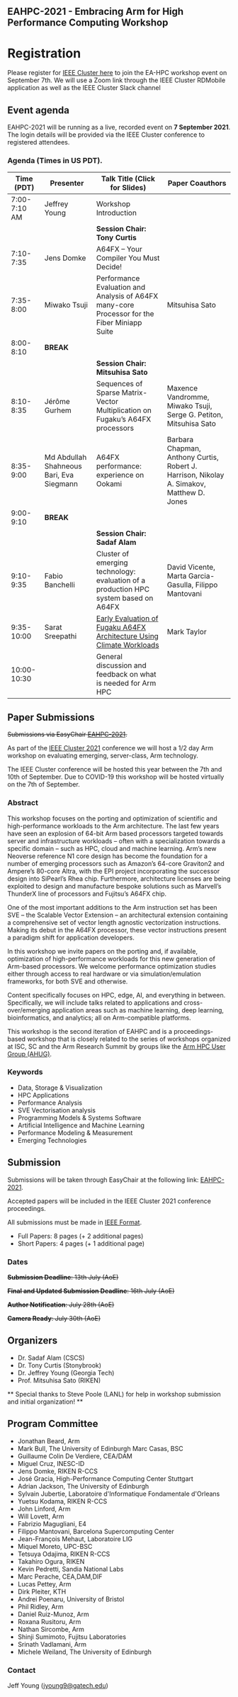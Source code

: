 ## EAHPC-2021 - Embracing Arm for High Performance Computing Workshop

# Registration

Please register for [IEEE Cluster here](https://clustercomp.org/2021/registration/) to join the EA-HPC workshop event on September 7th. We will use a Zoom link through the IEEE Cluster RDMobile application as well as the IEEE Cluster Slack channel 

## Event agenda

EAHPC-2021 will be running as a live, recorded event on **7 September 2021**. The login details will be provided via the IEEE Cluster conference to registered attendees.

### Agenda (Times in US PDT). 

| Time (PDT)   | Presenter                   | Talk Title  (Click for Slides)                                                 |  Paper Coauthors   | 
| ------------ | --------------------------- | ------------------------------------------------------------ | ---- | 
| 7:00-7:10 AM | Jeffrey Young               | Workshop Introduction                                        |      | 
|     | | **Session Chair: Tony Curtis** |    | 
| 7:10-7:35    | Jens Domke                  | A64FX – Your  Compiler You Must Decide!                      |      |  
| 7:35-8:00    | Miwako Tsuji                | Performance  Evaluation and Analysis of A64FX many-core Processor for the Fiber Miniapp  Suite | Mitsuhisa Sato  | 
| 8:00-8:10    | **BREAK**                   |                                                              |      |    
|     | | **Session Chair: Mitsuhisa Sato** |    | 
| 8:10-8:35    | Jérôme  Gurhem              | Sequences of Sparse Matrix-Vector Multiplication on Fugaku’s A64FX processors | Maxence Vandromme, Miwako Tsuji, Serge G. Petiton, Mitsuhisa Sato  |  
| 8:35-9:00    | Md Abdullah Shahneous Bari, Eva Siegmann | A64FX performance:  experience on Ookami                     |   Barbara Chapman, Anthony Curtis, Robert J. Harrison, Nikolay A. Simakov, Matthew D. Jones   |  
| 9:00-9:10    | **BREAK**                   |                                                              |      |    
|     | | **Session Chair: Sadaf Alam** |    | 
| 9:10-9:35    | Fabio Banchelli             | Cluster of emerging  technology: evaluation of a production HPC system based on A64FX |   David Vicente, Marta Garcia-Gasulla, Filippo Mantovani   | 
| 9:35-10:00    | Sarat Sreepathi             | [Early Evaluation of  Fugaku A64FX Architecture Using Climate Workloads](https://sarats.com/files/E3SM-Fugaku-Cluster2021.pdf) | Mark Taylor     |  
| 10:00-10:30    |              | General discussion and feedback on what is needed for Arm HPC |      |  


## Paper Submissions 

~~Submissions via EasyChair [EAHPC-2021](https://easychair.org/conferences/?conf=eahpc2021).~~

As part of the [IEEE Cluster 2021](https://clustercomp.org/2021/) conference we will host a 1/2 day Arm workshop on evaluating emerging, server-class, Arm technology.

The IEEE Cluster conference will be hosted this year between the 7th and 10th of September. Due to COVID-19 this workshop will be hosted virtually on the 7th of September.

### Abstract
This workshop focuses on the porting and optimization of scientific and high-performance workloads to the Arm architecture. The last few years have seen an explosion of 64-bit Arm based processors targeted towards server and infrastructure workloads – often with a specialization towards a specific domain – such as HPC, cloud and machine learning.
Arm’s new Neoverse reference N1 core design has become the foundation for a number of emerging processors such as Amazon’s 64-core Graviton2 and Ampere’s 80-core Altra, with the EPI project incorporating the successor design into SiPearl’s Rhea chip. Furthermore, architecture licenses are being exploited to design and manufacture bespoke solutions such as Marvell’s ThunderX line of processors and Fujitsu’s A64FX chip.

One of the most important additions to the Arm instruction set has been SVE – the Scalable Vector Extension – an architectural extension containing a comprehensive set of vector length agnostic vectorization instructions. Making its debut in the A64FX processor, these vector instructions present a paradigm shift for application developers.

In this workshop we invite papers on the porting and, if available, optimization of high-performance workloads for this new generation of Arm-based processors. We welcome performance optimization studies either through access to real hardware or via simulation/emulation frameworks, for both SVE and otherwise.

Content specifically focuses on HPC, edge, AI, and everything in between. Specifically, we will include talks related to applications and cross-over/emerging application areas such as machine learning, deep learning, bioinformatics, and analytics; all on Arm-compatible platforms.

This workshop is the second iteration of EAHPC and is a proceedings-based workshop that is closely related to the series of workshops organized at ISC, SC and the Arm Research Summit by groups like the [Arm HPC User Group (AHUG)](a-hug.org).

### Keywords

* Data, Storage & Visualization
* HPC Applications
* Performance Analysis
* SVE Vectorisation analysis
* Programming Models & Systems Software
* Artificial Intelligence and Machine Learning
* Performance Modeling & Measurement
* Emerging Technologies

## Submission


Submissions will be taken through EasyChair at the following link: [EAHPC-2021](https://easychair.org/conferences/?conf=eahpc2021).

Accepted papers will be included in the IEEE Cluster 2021 conference proceedings.

All submissions must be made in [IEEE Format](https://www.ieee.org/conferences/publishing/templates.html). 

* Full Papers: 8 pages (+ 2 additional pages)
* Short Papers: 4 pages (+ 1 additional page)

### Dates

~~**Submission Deadline**: 13th July (AoE)~~

~~**Final and Updated Submission Deadline**: 16th July (AoE)~~

~~**Author Notification**: July 28th (AoE)~~

~~**Camera Ready**: July 30th (AoE)~~

## Organizers

* Dr. Sadaf Alam (CSCS)
* Dr. Tony Curtis (Stonybrook)
* Dr. Jeffrey Young (Georgia Tech)
* Prof. Mitsuhisa Sato (RIKEN)

** Special thanks to Steve Poole (LANL) for help in workshop submission and initial organization! **

## Program Committee

- Jonathan Beard, Arm
- Mark Bull, The University of Edinburgh
  Marc Casas, BSC
- Guillaume Colin De Verdiere, CEA/DAM
- Miguel Cruz, INESC-ID
- Jens Domke, RIKEN R-CCS
- José Gracia, High-Performance Computing Center Stuttgart
- Adrian Jackson, The University of Edinburgh
- Sylvain Jubertie, Laboratoire d'Informatique Fondamentale d'Orleans
- Yuetsu Kodama, RIKEN R-CCS
- John Linford, Arm
- Will Lovett, Arm
- Fabrizio Magugliani, E4
- Filippo Mantovani, Barcelona Supercomputing Center
- Jean-François Mehaut, Laboratoire LIG
- Miquel Moreto, UPC-BSC
- Tetsuya Odajima, RIKEN R-CCS
- Takahiro Ogura, RIKEN
- Kevin Pedretti, Sandia National Labs
- Marc Perache, CEA,DAM,DIF
- Lucas Pettey, Arm
- Dirk Pleiter, KTH
- Andrei Poenaru, University of Bristol
- Phil Ridley, Arm
- Daniel Ruiz-Munoz, Arm
- Roxana Rusitoru, Arm
- Nathan Sircombe, Arm
- Shinji Sumimoto, Fujitsu Laboratories
- Srinath Vadlamani, Arm
- Michele Weiland, The University of Edinburgh


### Contact
Jeff Young (jyoung9@gatech.edu)
